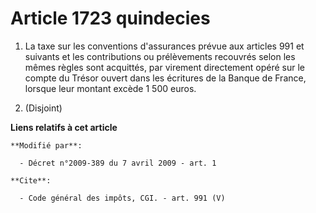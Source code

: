# Article 1723 quindecies

1. La taxe sur les conventions d'assurances prévue aux articles 991 et suivants et les contributions ou prélèvements
recouvrés selon les mêmes règles sont acquittés, par virement directement opéré sur le compte du Trésor ouvert dans les
écritures de la Banque de France, lorsque leur montant excède 1 500 euros. 

2. (Disjoint)

**Liens relatifs à cet article**

	**Modifié par**:

	  - Décret n°2009-389 du 7 avril 2009 - art. 1

	**Cite**:

	  - Code général des impôts, CGI. - art. 991 (V)
